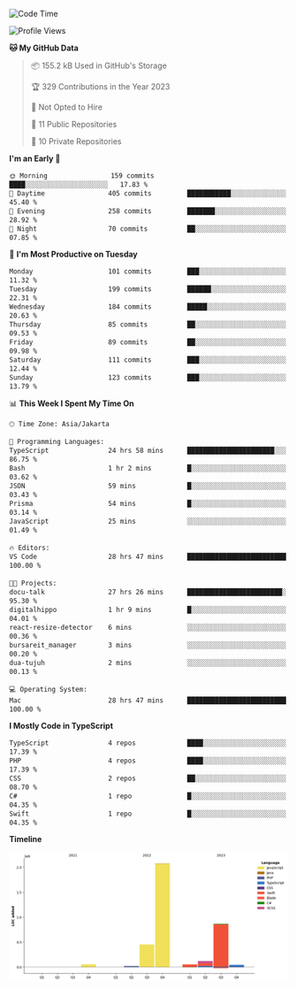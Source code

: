 <!--START_SECTION:waka-->
![Code Time](http://img.shields.io/badge/Code%20Time-287%20hrs-blue)

![Profile Views](http://img.shields.io/badge/Profile%20Views-0-blue)

**🐱 My GitHub Data** 

> 📦 155.2 kB Used in GitHub's Storage 
 > 
> 🏆 329 Contributions in the Year 2023
 > 
> 🚫 Not Opted to Hire
 > 
> 📜 11 Public Repositories 
 > 
> 🔑 10 Private Repositories 
 > 
**I'm an Early 🐤** 

```text
🌞 Morning                159 commits         ████░░░░░░░░░░░░░░░░░░░░░   17.83 % 
🌆 Daytime                405 commits         ███████████░░░░░░░░░░░░░░   45.40 % 
🌃 Evening                258 commits         ███████░░░░░░░░░░░░░░░░░░   28.92 % 
🌙 Night                  70 commits          ██░░░░░░░░░░░░░░░░░░░░░░░   07.85 % 
```
📅 **I'm Most Productive on Tuesday** 

```text
Monday                   101 commits         ███░░░░░░░░░░░░░░░░░░░░░░   11.32 % 
Tuesday                  199 commits         ██████░░░░░░░░░░░░░░░░░░░   22.31 % 
Wednesday                184 commits         █████░░░░░░░░░░░░░░░░░░░░   20.63 % 
Thursday                 85 commits          ██░░░░░░░░░░░░░░░░░░░░░░░   09.53 % 
Friday                   89 commits          ██░░░░░░░░░░░░░░░░░░░░░░░   09.98 % 
Saturday                 111 commits         ███░░░░░░░░░░░░░░░░░░░░░░   12.44 % 
Sunday                   123 commits         ███░░░░░░░░░░░░░░░░░░░░░░   13.79 % 
```


📊 **This Week I Spent My Time On** 

```text
🕑︎ Time Zone: Asia/Jakarta

💬 Programming Languages: 
TypeScript               24 hrs 58 mins      ██████████████████████░░░   86.75 % 
Bash                     1 hr 2 mins         █░░░░░░░░░░░░░░░░░░░░░░░░   03.62 % 
JSON                     59 mins             █░░░░░░░░░░░░░░░░░░░░░░░░   03.43 % 
Prisma                   54 mins             █░░░░░░░░░░░░░░░░░░░░░░░░   03.14 % 
JavaScript               25 mins             ░░░░░░░░░░░░░░░░░░░░░░░░░   01.49 % 

🔥 Editors: 
VS Code                  28 hrs 47 mins      █████████████████████████   100.00 % 

🐱‍💻 Projects: 
docu-talk                27 hrs 26 mins      ████████████████████████░   95.30 % 
digitalhippo             1 hr 9 mins         █░░░░░░░░░░░░░░░░░░░░░░░░   04.01 % 
react-resize-detector    6 mins              ░░░░░░░░░░░░░░░░░░░░░░░░░   00.36 % 
bursareit_manager        3 mins              ░░░░░░░░░░░░░░░░░░░░░░░░░   00.20 % 
dua-tujuh                2 mins              ░░░░░░░░░░░░░░░░░░░░░░░░░   00.13 % 

💻 Operating System: 
Mac                      28 hrs 47 mins      █████████████████████████   100.00 % 
```

**I Mostly Code in TypeScript** 

```text
TypeScript               4 repos             ████░░░░░░░░░░░░░░░░░░░░░   17.39 % 
PHP                      4 repos             ████░░░░░░░░░░░░░░░░░░░░░   17.39 % 
CSS                      2 repos             ██░░░░░░░░░░░░░░░░░░░░░░░   08.70 % 
C#                       1 repo              █░░░░░░░░░░░░░░░░░░░░░░░░   04.35 % 
Swift                    1 repo              █░░░░░░░░░░░░░░░░░░░░░░░░   04.35 % 
```



**Timeline**

![Lines of Code chart](https://raw.githubusercontent.com/brstreet2/brstreet2/main/assets/bar_graph.png)


<!--END_SECTION:waka-->
